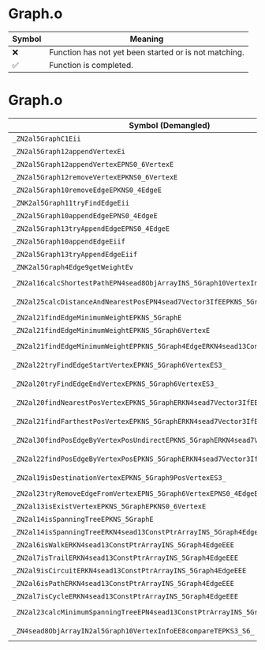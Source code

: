 # Graph.o
| Symbol | Meaning 
| ------------- | ------------- 
| :x: | Function has not yet been started or is not matching. 
| :white_check_mark: | Function is completed. 


# Graph.o
| Symbol (Demangled) | Symbol (Mangled) | Decompiled? |
| ------------- |  ------------- | ------------- |
| `_ZN2al5GraphC1Eii` | `al::Graph::Graph(int,int)` | :white_check_mark: |
| `_ZN2al5Graph12appendVertexEi` | `al::Graph::appendVertex(int)` | :white_check_mark: |
| `_ZN2al5Graph12appendVertexEPNS0_6VertexE` | `al::Graph::appendVertex(al::Graph::Vertex *)` | :white_check_mark: |
| `_ZN2al5Graph12removeVertexEPKNS0_6VertexE` | `al::Graph::removeVertex(al::Graph::Vertex const*)` | :white_check_mark: |
| `_ZN2al5Graph10removeEdgeEPKNS0_4EdgeE` | `al::Graph::removeEdge(al::Graph::Edge const*)` | :white_check_mark: |
| `_ZNK2al5Graph11tryFindEdgeEii` | `al::Graph::tryFindEdge(int,int)const` | :white_check_mark: |
| `_ZN2al5Graph10appendEdgeEPNS0_4EdgeE` | `al::Graph::appendEdge(al::Graph::Edge *)` | :white_check_mark: |
| `_ZN2al5Graph13tryAppendEdgeEPNS0_4EdgeE` | `al::Graph::tryAppendEdge(al::Graph::Edge *)` | :white_check_mark: |
| `_ZN2al5Graph10appendEdgeEiif` | `al::Graph::appendEdge(int,int,float)` | :white_check_mark: |
| `_ZN2al5Graph13tryAppendEdgeEiif` | `al::Graph::tryAppendEdge(int,int,float)` | :white_check_mark: |
| `_ZNK2al5Graph4Edge9getWeightEv` | `al::Graph::Edge::getWeight(void)const` | :white_check_mark: |
| `_ZN2al16calcShortestPathEPN4sead8ObjArrayINS_5Graph10VertexInfoEEEPKS2_ii` | `al::calcShortestPath(sead::ObjArray<al::Graph::VertexInfo> *,al::Graph const*,int,int)` | :white_check_mark: |
| `_ZN2al25calcDistanceAndNearestPosEPN4sead7Vector3IfEEPKNS_5Graph7PosEdgeERKS2_` | `al::calcDistanceAndNearestPos(sead::Vector3<float> *,al::Graph::PosEdge const*,sead::Vector3<float> const&)` | :white_check_mark: |
| `_ZN2al21findEdgeMinimumWeightEPKNS_5GraphE` | `al::findEdgeMinimumWeight(al::Graph const*)` | :white_check_mark: |
| `_ZN2al21findEdgeMinimumWeightEPKNS_5Graph6VertexE` | `al::findEdgeMinimumWeight(al::Graph::Vertex const*)` | :white_check_mark: |
| `_ZN2al21findEdgeMinimumWeightEPPKNS_5Graph4EdgeERKN4sead13ConstPtrArrayIS1_EE` | `al::findEdgeMinimumWeight(al::Graph::Edge const**,sead::ConstPtrArray<al::Graph::Edge> const&)` | :white_check_mark: |
| `_ZN2al22tryFindEdgeStartVertexEPKNS_5Graph6VertexES3_` | `al::tryFindEdgeStartVertex(al::Graph::Vertex const*,al::Graph::Vertex const*)` | :white_check_mark: |
| `_ZN2al20tryFindEdgeEndVertexEPKNS_5Graph6VertexES3_` | `al::tryFindEdgeEndVertex(al::Graph::Vertex const*,al::Graph::Vertex const*)` | :white_check_mark: |
| `_ZN2al20findNearestPosVertexEPKNS_5GraphERKN4sead7Vector3IfEEf` | `al::findNearestPosVertex(al::Graph const*,sead::Vector3<float> const&,float)` | :white_check_mark: |
| `_ZN2al21findFarthestPosVertexEPKNS_5GraphERKN4sead7Vector3IfEEf` | `al::findFarthestPosVertex(al::Graph const*,sead::Vector3<float> const&,float)` | :white_check_mark: |
| `_ZN2al30findPosEdgeByVertexPosUndirectEPKNS_5GraphERKN4sead7Vector3IfEES7_` | `al::findPosEdgeByVertexPosUndirect(al::Graph const*,sead::Vector3<float> const&,sead::Vector3<float> const&)` | :white_check_mark: |
| `_ZN2al22findPosEdgeByVertexPosEPKNS_5GraphERKN4sead7Vector3IfEES7_` | `al::findPosEdgeByVertexPos(al::Graph const*,sead::Vector3<float> const&,sead::Vector3<float> const&)` | :white_check_mark: |
| `_ZN2al19isDestinationVertexEPKNS_5Graph9PosVertexES3_` | `al::isDestinationVertex(al::Graph::PosVertex const*,al::Graph::PosVertex const*)` | :white_check_mark: |
| `_ZN2al23tryRemoveEdgeFromVertexEPNS_5Graph6VertexEPNS0_4EdgeE` | `al::tryRemoveEdgeFromVertex(al::Graph::Vertex *,al::Graph::Edge *)` | :white_check_mark: |
| `_ZN2al13isExistVertexEPKNS_5GraphEPKNS0_6VertexE` | `al::isExistVertex(al::Graph const*,al::Graph::Vertex const*)` | :white_check_mark: |
| `_ZN2al14isSpanningTreeEPKNS_5GraphE` | `al::isSpanningTree(al::Graph const*)` | :white_check_mark: |
| `_ZN2al14isSpanningTreeERKN4sead13ConstPtrArrayINS_5Graph4EdgeEEE` | `al::isSpanningTree(sead::ConstPtrArray<al::Graph::Edge> const&)` | :white_check_mark: |
| `_ZN2al6isWalkERKN4sead13ConstPtrArrayINS_5Graph4EdgeEEE` | `al::isWalk(sead::ConstPtrArray<al::Graph::Edge> const&)` | :white_check_mark: |
| `_ZN2al7isTrailERKN4sead13ConstPtrArrayINS_5Graph4EdgeEEE` | `al::isTrail(sead::ConstPtrArray<al::Graph::Edge> const&)` | :white_check_mark: |
| `_ZN2al9isCircuitERKN4sead13ConstPtrArrayINS_5Graph4EdgeEEE` | `al::isCircuit(sead::ConstPtrArray<al::Graph::Edge> const&)` | :white_check_mark: |
| `_ZN2al6isPathERKN4sead13ConstPtrArrayINS_5Graph4EdgeEEE` | `al::isPath(sead::ConstPtrArray<al::Graph::Edge> const&)` | :white_check_mark: |
| `_ZN2al7isCycleERKN4sead13ConstPtrArrayINS_5Graph4EdgeEEE` | `al::isCycle(sead::ConstPtrArray<al::Graph::Edge> const&)` | :white_check_mark: |
| `_ZN2al23calcMinimumSpanningTreeEPN4sead13ConstPtrArrayINS_5Graph4EdgeEEEPKS2_` | `al::calcMinimumSpanningTree(sead::ConstPtrArray<al::Graph::Edge> *,al::Graph const*)` | :white_check_mark: |
| `_ZN4sead8ObjArrayIN2al5Graph10VertexInfoEE8compareTEPKS3_S6_` | `sead::ObjArray<al::Graph::VertexInfo>::compareT(al::Graph::VertexInfo const*,al::Graph::VertexInfo const*)` | :white_check_mark: |
